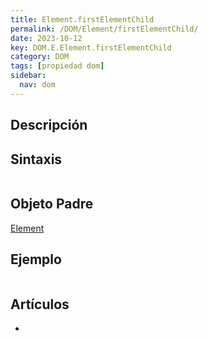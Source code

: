 ```yaml
---
title: Element.firstElementChild
permalink: /DOM/Element/firstElementChild/
date: 2023-10-12
key: DOM.E.Element.firstElementChild
category: DOM
tags: [propiedad dom]
sidebar:
  nav: dom
---
```


## Descripción


## Sintaxis


```javascript

```


## Objeto Padre


[Element](https://www.w3api.com/DOM/Element/)


## Ejemplo


```javascript

```


## Artículos

- 
